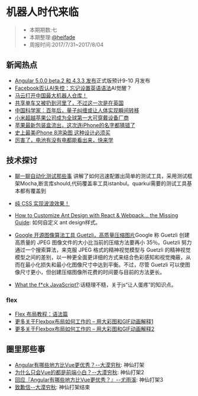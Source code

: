 # 机器人时代来临

> - 本期期数:七    
> - 本期整理:[@heifade](https://github.com/heifade)
> - 周报时间:2017/7/31~2017/8/04 

## 新闻热点
- [Angular 5.0.0 beta.2 和 4.3.3 发布](https://www.oschina.net/news/87376/angular-5-0-0-beta2)正式版预计9-10 月发布
- [Facebook否认AI失控：忘记设置英语语法](http://www.nbd.com.cn/articles/2017-08-03/1135139.html)AI觉醒？
- [马云打开中国最大机器人仓库！](http://iuut.yvhvkb.cn/detail/2017/08/04/1654607.html?content_id=1654607&key=f5b5jJsZ0OVwNXi4ahJIZbekIvleNnky0MTHGGlQSg8p7ZfTnSc_mD54D7Cg3yTeldBDxi1oNrC2b-CRKUYN-67ttbyjGWj5qRfVjN3GfvexUWtzNijH_zT4-FfadyJT5Q9Nb6CokulqyjpT&pv_id=&cid=7&fr=1&i=1880223831)
- [共享单车又被扔到河里了，不过这一次是在英国](http://iuut.yvhvkb.cn/detail/2017/08/04/1656528.html?content_id=1656528&key=600cP0HjZOJsTvV9XP1DYA_Afj_StSRoOmprK8EKVyIec2cGu7wgd3YIynR73vfYhbNycdTuQoaTSKu1fLZMzfmpT94VsgMwwRl0wDfRd-K2cer9o5ZJjUgDm13duicMfxC-Vkg1zfDfZcAm&pv_id=&cid=7&fr=1&i=1880223831)
- [中国科学家：百年后，量子纠缠或让人体实现瞬间转移](http://iuut.yvhvkb.cn/detail/2017/08/03/1653565.html?content_id=1653565&key=f9eeclilm47_5TkU3RX2bZOk_8CatwrjbQdRE3FkP52xxRtb3mzgxrOSR-scPRrdndNxRrRcvw2dsv_o48W5Vxx2iNw6yV8lseKl1cqkuzlGk0i-1_oMzOeM6dXSDqQCuL3aDuAN-LRliMns&pv_id=&cid=7&fr=1&i=1880223831)
- [小米超越苹果公司成为全球第一大可穿戴设备厂商](http://iuut.yvhvkb.cn/detail/2017/08/03/1653678.html?content_id=1653678&key=80bcJw2C8OUEfnfMIgHwUSTxjALfQKS6ulVkS6pJtNns8bWIeak0xoOtTyra7g4kGoEe7uxCd2Hr1NqprcxUA6-LSJSsC15RjaOPpBn4D6L14fe_xSz4jmx0N6B3rC3lAulU7sfOtVGxiZnE&pv_id=&cid=7&fr=1&i=1880223831)
- [苹果最新包装盒流出，这次连iPhone的名字都猜错了](http://iuut.yvhvkb.cn/detail/2017/08/04/1656972.html?content_id=1656972&key=2182wEa3b_AuKirv_Bg-jViQOqiFqDeoNWRrLlf4iySJ7I2CsiaIFsE0tSQUcJgu57XFOZKGPt2FW07kLkpmJIkGhDPza-a-mZPnX851Q9s7Fy68qgKOs4PvTz3xdYgNQSO4bVv3K4GPpH84&pv_id=&cid=7&fr=1&i=1880223831)
- [史上最美iPhone 8渲染图 这种设计必须买](http://iuut.yvhvkb.cn/detail/2017/08/02/1639879.html?content_id=1639879&key=7a9dXEXM1JHPD_q7r7XooFdyecTLTETul1jAQFIGmOqUFqqtf-8uHx3l46XbgFCFFHV8FTmT55ziyjzuLkUJrBrOwZDqYveD8fFSMBCD4o3-lkRNWPyTdnCGmFYhoOT4mqR_r9xH9sHEV0Sa&pv_id=&cid=7&fr=1&i=1880223831)
- [厉害了，电池有没有电都能看出来，快来学](http://iuut.yvhvkb.cn/detail/2017/08/03/1653970.html?content_id=1653970&key=cdb6NO0b1WTzynSopNEhyoQjhjc7YJCxE-NvTnGOr0OjGZ4onU5BxyOlOLcZYhEY3MT35-eQOmjxVqCCzs83QwOiBa_hTaT_jMAH51OVcmDYprVC32IHIG863vgqz9OJI969lXkldGbjARsY&pv_id=&cid=7&fr=0&i=1880223831)



## 技术探讨

- [聊一聊自动化测试那些事](https://github.com/tmallfe/tmallfe.github.io/issues/37) 讲解了如何迅速配置出简单的测试工具，采用测试框架Mocha,断言库should,代码覆盖率工具istanbul。quarkui需要的测试工具基本都有覆盖到
- [纯 CSS 实现波浪效果！](http://web.jobbole.com/91803/)

- [How to Customize Ant Design with React & Webpack… the Missing Guide](https://medium.com/@GeoffMiller/how-to-customize-ant-design-with-react-webpack-the-missing-guide-c6430f2db10f): 如何自定义 ant design样式。
- [Google 开源图像算法工具 Guetzli，高质量压缩图片](https://www.oschina.net/news/82988/google-opensource-guetzli)Google 称 Guetzli 创建高质量的 JPEG 图像文件的大小比当前的压缩方法要再小 35％。Guetzli 努力通过一个搜索算法，来克服 JPEG 格式的精神视觉模型与 Guetzli 的精神视觉模型之间的差别，以一种更全面更详细的方式来结合色彩感知和视觉掩蔽，从而在最小化损失和最小化图像尺寸中达到平衡。不过，尽管 Guetzli 可以使图像尺寸更小，但创建压缩图像所花费的时间要与目前的方法更长。
- [What the f*ck JavaScript?](https://github.com/denysdovhan/wtfjs):话糙理不糙，关于js“让人蛋疼”的知识点。

### flex

- [Flex 布局教程：语法篇](http://www.ruanyifeng.com/blog/2015/07/flex-grammar.html)
- [更多关于Flexbox布局如何工作的 – 用大彩图和GIF动画解释1](http://www.css88.com/archives/7212)
- [更多关于Flexbox布局如何工作的 – 用大彩图和GIF动画解释2](http://www.css88.com/archives/7236)


## 圈里那些事

- [Angular有哪些地方比Vue更优秀？--大漠穷秋](http://damoqiongqiu.github.io/web%E5%89%8D%E7%AB%AF/2017/08/02/Angular-vs-Vue.html): 神仙打架
- [为什么只会Vue的都是前端小白？--大漠穷秋](https://zhuanlan.zhihu.com/p/28282605): 神仙打架2
- [回应『Angular有哪些地方比Vue更优秀？』--尤雨溪](https://zhuanlan.zhihu.com/p/28284087): 神仙打架3
- [致歉信--大漠穷秋](https://zhuanlan.zhihu.com/p/28343146): 神仙打架结束
